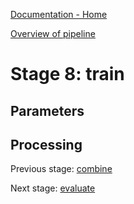 [Documentation - Home](https://github.com/SINTEF-9012/Erdre/blob/master/docs/index.md)

[Overview of pipeline](https://github.com/SINTEF-9012/Erdre/blob/master/docs/tutorials/03_pipeline.md)

# Stage 8: train



## Parameters

## Processing


Previous stage: [combine](https://github.com/SINTEF-9012/Erdre/blob/master/docs/tutorials/stages/07_combine.md)

Next stage: [evaluate](https://github.com/SINTEF-9012/Erdre/blob/master/docs/tutorials/stages/09_evaluate.md)
